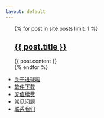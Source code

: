 ```yaml
---
layout: default
---
```


<div>
  <ul class="listing">
  {% for post in site.posts limit: 1 %}
  <article class="content">
    <section class="title">
      <h2><a href="{{ post.url }}">{{ post.title }}</a></h2>
    </section>
    <section class="meta">
 </section>
    <section class="post">
    {{ post.content }}
    </section>
    </article>
  {% endfor %}
  </ul>
  <div class="divider"></div>
  <ul class="listing main-listing">
    <li class="listing-seperator"><a href="/introduce">关于进球啦</a></li>
    <li class="listing-seperator"><a href="/download">软件下载</a></li>
    <li class="listing-seperator"><a href="/pay">充值续费</a></li>
    <li class="listing-seperator"><a href="/faq">常见问题</a></li>
    <li class="listing-seperator"><a href="/about.html">联系我们</a></li>
  </ul>
</div>
